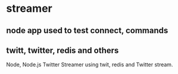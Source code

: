 # streamer
## node app used to test connect, commands
## twitt, twitter, redis and others
Node, Node.js Twitter Streamer using twit, redis and Twitter stream.
